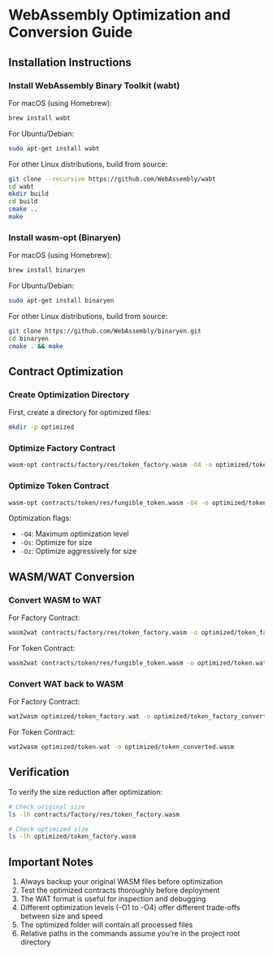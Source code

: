 # WebAssembly Optimization and Conversion Guide

## Installation Instructions

### Install WebAssembly Binary Toolkit (wabt)

For macOS (using Homebrew):
```bash
brew install wabt
```

For Ubuntu/Debian:
```bash
sudo apt-get install wabt
```

For other Linux distributions, build from source:
```bash
git clone --recursive https://github.com/WebAssembly/wabt
cd wabt
mkdir build
cd build
cmake ..
make
```

### Install wasm-opt (Binaryen)

For macOS (using Homebrew):
```bash
brew install binaryen
```

For Ubuntu/Debian:
```bash
sudo apt-get install binaryen
```

For other Linux distributions, build from source:
```bash
git clone https://github.com/WebAssembly/binaryen.git
cd binaryen
cmake . && make
```

## Contract Optimization

### Create Optimization Directory

First, create a directory for optimized files:
```bash
mkdir -p optimized
```

### Optimize Factory Contract

```bash
wasm-opt contracts/factory/res/token_factory.wasm -O4 -o optimized/token_factory.wasm
```

### Optimize Token Contract

```bash
wasm-opt contracts/token/res/fungible_token.wasm -O4 -o optimized/token.wasm
```

Optimization flags:
- `-O4`: Maximum optimization level
- `-Os`: Optimize for size
- `-Oz`: Optimize aggressively for size

## WASM/WAT Conversion

### Convert WASM to WAT

For Factory Contract:
```bash
wasm2wat contracts/factory/res/token_factory.wasm -o optimized/token_factory.wat
```

For Token Contract:
```bash
wasm2wat contracts/token/res/fungible_token.wasm -o optimized/token.wat
```

### Convert WAT back to WASM

For Factory Contract:
```bash
wat2wasm optimized/token_factory.wat -o optimized/token_factory_converted.wasm
```

For Token Contract:
```bash
wat2wasm optimized/token.wat -o optimized/token_converted.wasm
```

## Verification

To verify the size reduction after optimization:
```bash
# Check original size
ls -lh contracts/factory/res/token_factory.wasm

# Check optimized size
ls -lh optimized/token_factory.wasm
```

## Important Notes

1. Always backup your original WASM files before optimization
2. Test the optimized contracts thoroughly before deployment
3. The WAT format is useful for inspection and debugging
4. Different optimization levels (-O1 to -O4) offer different trade-offs between size and speed
5. The optimized folder will contain all processed files
6. Relative paths in the commands assume you're in the project root directory